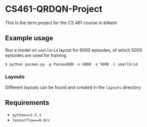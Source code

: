 # CS461-QRDQN-Project
This is the term project for the CS 461 course in bilkent

## Example usage

Run a model on `smallGrid` layout for 6000 episodes, of which 5000 episodes
are used for training.

```
$ python pacman.py -p PacmanDQN -n 6000 -x 5000 -l smallGrid
```

### Layouts
Different layouts can be found and created in the `layouts` directory

## Requirements

- `python==3.5.1`
- `tensorflow==0.8rc`
